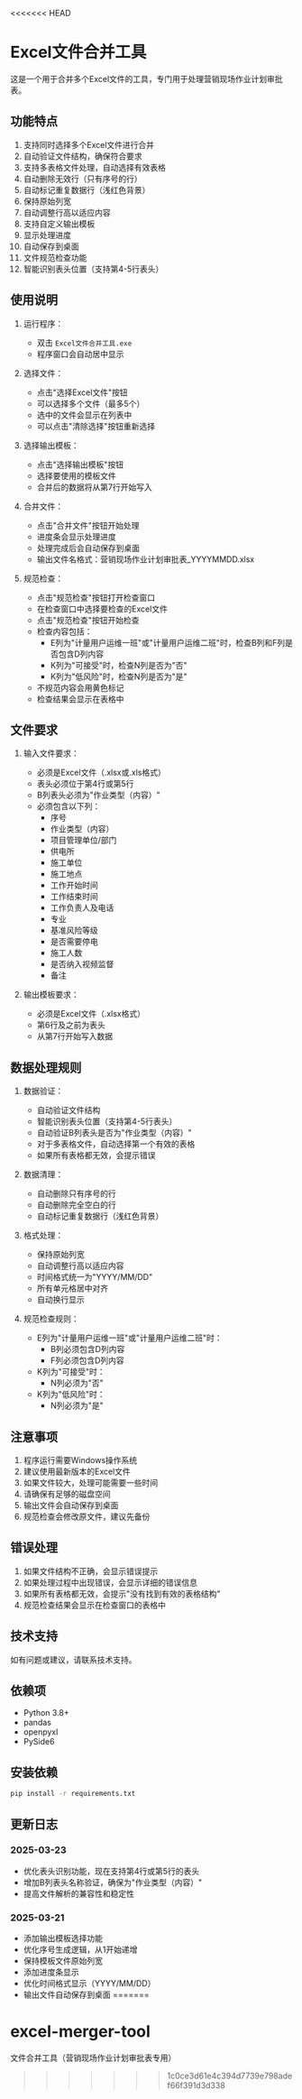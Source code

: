 <<<<<<< HEAD
# Excel文件合并工具

这是一个用于合并多个Excel文件的工具，专门用于处理营销现场作业计划审批表。

## 功能特点

1. 支持同时选择多个Excel文件进行合并
2. 自动验证文件结构，确保符合要求
3. 支持多表格文件处理，自动选择有效表格
4. 自动删除无效行（只有序号的行）
5. 自动标记重复数据行（浅红色背景）
6. 保持原始列宽
7. 自动调整行高以适应内容
8. 支持自定义输出模板
9. 显示处理进度
10. 自动保存到桌面
11. 文件规范检查功能
12. 智能识别表头位置（支持第4-5行表头）

## 使用说明

1. 运行程序：
   - 双击 `Excel文件合并工具.exe`
   - 程序窗口会自动居中显示

2. 选择文件：
   - 点击"选择Excel文件"按钮
   - 可以选择多个文件（最多5个）
   - 选中的文件会显示在列表中
   - 可以点击"清除选择"按钮重新选择

3. 选择输出模板：
   - 点击"选择输出模板"按钮
   - 选择要使用的模板文件
   - 合并后的数据将从第7行开始写入

4. 合并文件：
   - 点击"合并文件"按钮开始处理
   - 进度条会显示处理进度
   - 处理完成后会自动保存到桌面
   - 输出文件名格式：营销现场作业计划审批表_YYYYMMDD.xlsx

5. 规范检查：
   - 点击"规范检查"按钮打开检查窗口
   - 在检查窗口中选择要检查的Excel文件
   - 点击"规范检查"按钮开始检查
   - 检查内容包括：
     - E列为"计量用户运维一班"或"计量用户运维二班"时，检查B列和F列是否包含D列内容
     - K列为"可接受"时，检查N列是否为"否"
     - K列为"低风险"时，检查N列是否为"是"
   - 不规范内容会用黄色标记
   - 检查结果会显示在表格中

## 文件要求

1. 输入文件要求：
   - 必须是Excel文件（.xlsx或.xls格式）
   - 表头必须位于第4行或第5行
   - B列表头必须为"作业类型（内容）"
   - 必须包含以下列：
     - 序号
     - 作业类型（内容）
     - 项目管理单位/部门
     - 供电所
     - 施工单位
     - 施工地点
     - 工作开始时间
     - 工作结束时间
     - 工作负责人及电话
     - 专业
     - 基准风险等级
     - 是否需要停电
     - 施工人数
     - 是否纳入视频监督
     - 备注

2. 输出模板要求：
   - 必须是Excel文件（.xlsx格式）
   - 第6行及之前为表头
   - 从第7行开始写入数据

## 数据处理规则

1. 数据验证：
   - 自动验证文件结构
   - 智能识别表头位置（支持第4-5行表头）
   - 自动验证B列表头是否为"作业类型（内容）"
   - 对于多表格文件，自动选择第一个有效的表格
   - 如果所有表格都无效，会提示错误

2. 数据清理：
   - 自动删除只有序号的行
   - 自动删除完全空白的行
   - 自动标记重复数据行（浅红色背景）

3. 格式处理：
   - 保持原始列宽
   - 自动调整行高以适应内容
   - 时间格式统一为"YYYY/MM/DD"
   - 所有单元格居中对齐
   - 自动换行显示

4. 规范检查规则：
   - E列为"计量用户运维一班"或"计量用户运维二班"时：
     - B列必须包含D列内容
     - F列必须包含D列内容
   - K列为"可接受"时：
     - N列必须为"否"
   - K列为"低风险"时：
     - N列必须为"是"

## 注意事项

1. 程序运行需要Windows操作系统
2. 建议使用最新版本的Excel文件
3. 如果文件较大，处理可能需要一些时间
4. 请确保有足够的磁盘空间
5. 输出文件会自动保存到桌面
6. 规范检查会修改原文件，建议先备份

## 错误处理

1. 如果文件结构不正确，会显示错误提示
2. 如果处理过程中出现错误，会显示详细的错误信息
3. 如果所有表格都无效，会提示"没有找到有效的表格结构"
4. 规范检查结果会显示在检查窗口的表格中

## 技术支持

如有问题或建议，请联系技术支持。

## 依赖项

- Python 3.8+
- pandas
- openpyxl
- PySide6

## 安装依赖

```bash
pip install -r requirements.txt
```

## 更新日志

### 2025-03-23
- 优化表头识别功能，现在支持第4行或第5行的表头
- 增加B列表头名称验证，确保为"作业类型（内容）"
- 提高文件解析的兼容性和稳定性

### 2025-03-21
- 添加输出模板选择功能
- 优化序号生成逻辑，从1开始递增
- 保持模板文件原始列宽
- 添加进度条显示
- 优化时间格式显示（YYYY/MM/DD）
- 输出文件自动保存到桌面 
=======
# excel-merger-tool
文件合并工具（营销现场作业计划审批表专用）
>>>>>>> 1c0ce3d61e4c394d7739e798adef66f391d3d338
